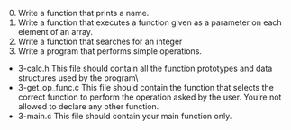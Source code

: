 0. Write a function that prints a name.
1. Write a function that executes a function given as a parameter on each element of an array.
2. Write a function that searches for an integer
3. Write a program that performs simple operations.
 * 3-calc.h
    This file should contain all the function prototypes and data structures used by the program\
 * 3-get_op_func.c
    This file should contain the function that selects the correct function to perform the        operation asked by the user. You’re not allowed to declare any other function.
 * 3-main.c
    This file should contain your main function only.
